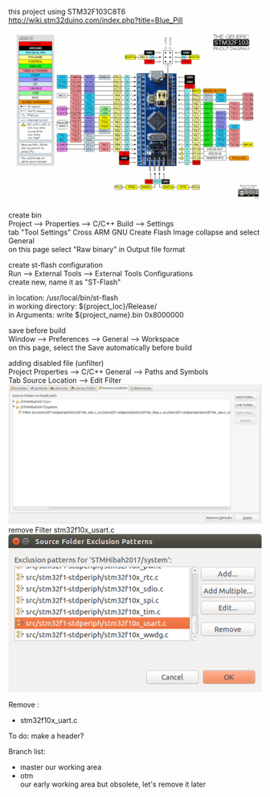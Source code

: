 this project using STM32F103C8T6  
http://wiki.stm32duino.com/index.php?title=Blue_Pill  
![Image of Blue pill](docs/Bluepillpinout.gif)  

create bin  
Project --> Properties --> C/C++ Build --> Settings  
tab "Tool Settings" Cross ARM GNU Create Flash Image collapse and select General  
on this page select "Raw binary" in Output file format  

create st-flash configuration  
Run --> External Tools --> External Tools Configurations  
create new, name it as "ST-Flash"  

in location: /usr/local/bin/st-flash  
in working directory: ${project_loc}/Release/   
in Arguments: write ${project_name}.bin 0x8000000  

save before build  
Window --> Preferences --> General --> Workspace  
on this page, select the Save automatically before build  

adding disabled file (unfilter)  
Project Properties --> C/C++ General --> Paths and Symbols  
Tab Source Location --> Edit Filter
![Image of Path And Symbols](docs/PathAndSymbols.png)
remove Filter stm32f10x_usart.c
![Image of Edit Filter](docs/EditFilter.png)

Remove :  
- stm32f10x_uart.c  

To do: make a header? 

Branch list:  
- master
our working area  
- otm  
our early working area but obsolete, let's remove it later  


